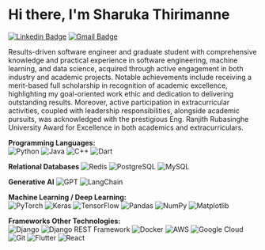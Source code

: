 # Hi there, I'm Sharuka Thirimanne

[![Linkedin Badge](https://img.shields.io/badge/-LinkedIn-blue?style=flat-square&logo=Linkedin&logoColor=white&link=https://www.linkedin.com/in/sharuka-thirimanne)](https://linkedin.com/in/sharukat)
[![Gmail Badge](https://img.shields.io/badge/-Gmail-c14438?style=flat-square&logo=Gmail&logoColor=white&link=mailto:sharukat@gmail.com)](mailto:sharukat@gmail.com)
              
Results-driven software engineer and graduate student with comprehensive knowledge and practical experience in software engineering, machine learning, and data science, acquired through active engagement in both industry and academic projects. Notable achievements include receiving a merit-based full scholarship in recognition of academic excellence, highlighting my goal-oriented work ethic and dedication to delivering outstanding results. Moreover, active participation in extracurricular activities, coupled with leadership responsibilities, alongside academic pursuits, was acknowledged with the prestigious Eng. Ranjith Rubasinghe University Award for Excellence in both academics and extracurriculars.

**Programming Languages:**  
<img alt="Python" src="https://img.shields.io/badge/python-%2314354C.svg?style=for-the-badge&logo=python&logoColor=white"/>
<img alt="Java" src="https://img.shields.io/badge/java-%23ED8B00.svg?style=for-the-badge&logo=java&logoColor=white"/>
<img alt="C++" src="https://img.shields.io/badge/c++-%2300599C.svg?style=for-the-badge&logo=c%2B%2B&logoColor=white"/>
<img alt="Dart" src="https://img.shields.io/badge/dart-%230175C2.svg?style=for-the-badge&logo=dart&logoColor=white"/>

**Relational Databases**
<img alt="Redis" src="https://img.shields.io/badge/redis-%23DD0031.svg?style=for-the-badge&logo=redis&logoColor=white"/>
<img alt="PostgreSQL" src="https://img.shields.io/badge/postgres-%23316192.svg?style=for-the-badge&logo=postgresql&logoColor=white"/>
<img alt="MySQL" src="https://img.shields.io/badge/mysql-%2300f.svg?style=for-the-badge&logo=mysql&logoColor=white"/>

**Generative AI**
<img alt="GPT" src="https://img.shields.io/badge/Keras-%23D00000.svg?style=for-the-badge&logo=Keras&logoColor=white"/>
<img alt="LangChain" src="https://img.shields.io/badge/Keras-%23D00000.svg?style=for-the-badge&logo=Keras&logoColor=white"/>

**Machine Learning / Deep Learning:**  
<img alt="PyTorch" src="https://img.shields.io/badge/PyTorch-%23EE4C2C.svg?style=for-the-badge&logo=PyTorch&logoColor=white"/>
<img alt="Keras" src="https://img.shields.io/badge/Keras-%23D00000.svg?style=for-the-badge&logo=Keras&logoColor=white"/>
<img alt="TensorFlow" src="https://img.shields.io/badge/TensorFlow-%23FF6F00.svg?style=for-the-badge&logo=TensorFlow&logoColor=white"/>
<img alt="Pandas" src="https://img.shields.io/badge/pandas-%23150458.svg?style=for-the-badge&logo=pandas&logoColor=white"/>
<img alt="NumPy" src="https://img.shields.io/badge/numpy-%23013243.svg?style=for-the-badge&logo=numpy&logoColor=white"/>
<img alt="Matplotlib" src="https://img.shields.io/badge/Matplotlib-%23ffffff.svg?style=for-the-badge&logo=Matplotlib&logoColor=black"/>
 
**Frameworks Other Technologies:**   
<img alt="Django" src="https://img.shields.io/badge/django-%23092E20.svg?style=for-the-badge&logo=django&logoColor=white"/>
<img alt="Django REST Framework" src="https://img.shields.io/badge/DJANGO-REST-ff1709?style=for-the-badge&logo=django&logoColor=white&color=ff1709&labelColor=gray"/>
<img alt="Docker" src="https://img.shields.io/badge/docker-%230db7ed.svg?style=for-the-badge&logo=docker&logoColor=white"/>
<img alt="AWS" src="https://img.shields.io/badge/AWS-%23FF9900.svg?style=for-the-badge&logo=amazon-aws&logoColor=white"/>
<img alt="Google Cloud" src="https://img.shields.io/badge/GoogleCloud-%234285F4.svg?style=for-the-badge&logo=google-cloud&logoColor=white"/>
<img alt="Git" src="https://img.shields.io/badge/git-%23F05033.svg?style=for-the-badge&logo=git&logoColor=white"/>
<img alt="Flutter" src="https://img.shields.io/badge/Flutter-%2302569B.svg?style=for-the-badge&logo=Flutter&logoColor=white"/>
<img alt="React" src="https://img.shields.io/badge/react-%2320232a.svg?style=for-the-badge&logo=react&logoColor=%2361DAFB"/>
